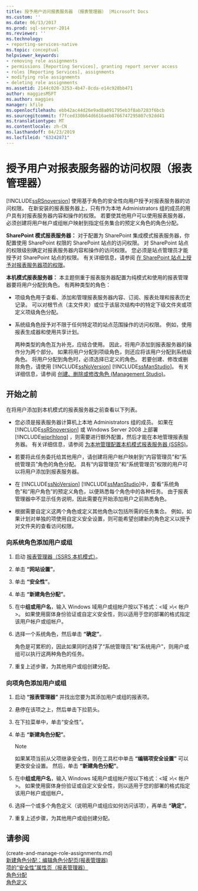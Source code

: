 ```yaml
---
title: 授予用户访问报表服务器 （报表管理器） |Microsoft Docs
ms.custom: ''
ms.date: 06/13/2017
ms.prod: sql-server-2014
ms.reviewer: ''
ms.technology:
- reporting-services-native
ms.topic: conceptual
helpviewer_keywords:
- removing role assignments
- permissions [Reporting Services], granting report server access
- roles [Reporting Services], assignments
- modifying role assignments
- deleting role assignments
ms.assetid: 2144c020-3253-4b47-8cda-e14c928bb471
author: maggiesMSFT
ms.author: maggies
manager: kfile
ms.openlocfilehash: ebb42ac44d26e9ad8a091795eb3f8ab7283f6bcb
ms.sourcegitcommit: f7fced330b64d6616aeb8766747295807c92dd41
ms.translationtype: MT
ms.contentlocale: zh-CN
ms.lasthandoff: 04/23/2019
ms.locfileid: "63242871"
---
```

# <a name="grant-user-access-to-a-report-server-report-manager"></a>授予用户对报表服务器的访问权限（报表管理器）
  [!INCLUDE[ssRSnoversion](../../includes/ssrsnoversion-md.md)] 使用基于角色的安全性向用户授予对报表服务器的访问权限。 在新安装的报表服务器上，只有作为本地 Administrators 组的成员的用户具有对报表服务器内容和操作的权限。 若要使其他用户可以使用报表服务器，必须创建将用户帐户或组帐户映射到指定任务集合的预定义角色的角色分配。  
  
 **SharePoint 模式报表服务器：** 对于配置为 SharePoint 集成模式报表服务器，你配置使用 SharePoint 权限的 SharePoint 站点的访问权限。 对 SharePoint 站点的权限级别确定对报表服务器内容和操作的访问权限。 您必须是站点管理员才能授予对 SharePoint 站点的权限。 有关详细信息，请参阅 [在 SharePoint 站点上授予对报表服务器项的权限](granting-permissions-on-report-server-items-on-a-sharepoint-site.md)。  
  
 **本机模式报表服务器：** 本主题侧重于报表服务器配置为纯模式和使用的报表管理器要将用户分配到角色。 有两种类型的角色：  
  
-   项级角色用于查看、添加和管理报表服务器内容、订阅、报表处理和报表历史记录。 可以对根节点（主文件夹）或位于该层次结构中的特定下级文件夹或项定义项级角色分配。  
  
-   系统级角色授予对不限于任何特定项的站点范围操作的访问权限。 例如，使用报表生成器和使用共享计划。  
  
     两种类型的角色互为补充，应结合使用。 因此，将用户添加到报表服务器的操作分为两个部分。 如果将用户分配到项级角色，则还应将该用户分配到系统级角色。 将用户分配到角色时，必须选择已定义的角色。 若要创建、修改或删除角色，请使用 [!INCLUDE[ssNoVersion](../../includes/ssnoversion-md.md)] [!INCLUDE[ssManStudio](../../includes/ssmanstudio-md.md)]。 有关详细信息，请参阅 [创建、删除或修改角色 (Management Studio)](role-definitions-create-delete-or-modify.md)。  
  
## <a name="before-you-start"></a>开始之前  
 在将用户添加到本机模式的报表服务器之前查看以下列表。  
  
-   您必须是报表服务器计算机上本地 Administrators 组的成员。 如果在 [!INCLUDE[ssRSnoversion](../../includes/ssrsnoversion-md.md)] 或 Windows Server 2008 上部署 [!INCLUDE[wiprlhlong](../../includes/wiprlhlong-md.md)] ，则需要进行额外配置，然后才能在本地管理报表服务器。 有关详细信息，请参阅 [为本地管理配置本机模式报表服务器 (SSRS)](../report-server/configure-a-native-mode-report-server-for-local-administration-ssrs.md)。  
  
-   若要将此任务委托给其他用户，请创建将用户帐户映射到“内容管理员”和“系统管理员”角色的角色分配。 具有“内容管理员”和“系统管理员”权限的用户可以将用户添加到报表服务器。  
  
-   在 [!INCLUDE[ssNoVersion](../../includes/ssnoversion-md.md)] [!INCLUDE[ssManStudio](../../includes/ssmanstudio-md.md)]中，查看“系统角色”和“用户角色”的预定义角色，以便熟悉每个角色中的各种任务。 由于报表管理器中不显示任务说明，因此需要在开始添加用户之前熟悉角色。  
  
-   根据需要自定义这两个角色或定义其他角色以包括所需的任务集合。 例如，如果计划对单独的项使用自定义安全设置，则可能希望创建新的角色定义以授予对文件夹的查看访问权限。  
  
### <a name="to-add-a-user-or-group-to-a-system-role"></a>向系统角色添加用户或组  
  
1.  启动 [报表管理器（SSRS 本机模式）](../report-manager-ssrs-native-mode.md)。  
  
2.  单击 **“网站设置”**。  
  
3.  单击 **“安全性”**。  
  
4.  单击 **“新建角色分配”**。  
  
5.  在中**组或用户名**，输入 Windows 域用户或组帐户按以下格式：\<域 >\\< 帐户\>。 如果使用窗体身份验证或自定义安全性，则以适用于您的部署的格式指定该用户帐户或组帐户。  
  
6.  选择一个系统角色，然后单击 **“确定”**。  
  
     角色是可累积的，因此如果同时选择了“系统管理员”和“系统用户”，则用户或组可以执行这两种角色的任务。  
  
7.  重复上述步骤，为其他用户或组创建分配。  
  
### <a name="to-add-a-user-or-group-to-an-item-role"></a>向项角色添加用户或组  
  
1.  启动 **“报表管理器”** 并找出您要为其添加用户或组的报表项。  
  
2.  悬停在该项之上，然后单击下拉箭头。  
  
3.  在下拉菜单中，单击“安全性”。  
  
4.  单击 **“新建角色分配”**。  
  
    > [!NOTE]  
    >  如果某项当前从父项继承安全性，则在工具栏中单击 **“编辑项安全设置”** 可以更改安全设置。 然后，单击 **“新建角色分配”**。  
  
5.  在中**组或用户名**，输入 Windows 域用户或组帐户按以下格式：\<域 >\\< 帐户\>。 如果使用窗体身份验证或自定义安全性，则以适用于您的部署的格式指定该用户帐户或组帐户。  
  
6.  选择一个或多个角色定义（说明用户或组应如何访问该项），再单击 **“确定”**。  
  
7.  重复上述步骤，为其他用户或组创建分配。  
  
## <a name="see-also"></a>请参阅  
 (create-and-manage-role-assignments.md)   
 [新建角色分配：编辑角色分配页&#40;报表管理器&#41;](../new-role-assignment-edit-role-assignment-page-report-manager.md)   
 [项的“安全性”属性页（报表管理器）](../security-properties-page-items-report-manager.md)   
 [角色分配](role-assignments.md)   
 [角色定义](role-definitions.md)  
  
  
